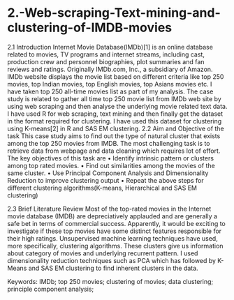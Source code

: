 # 2.-Web-scraping-Text-mining-and-clustering-of-IMDB-movies

2.1	Introduction
Internet Movie Database(IMDb)[1] is an online database related to movies, TV programs and internet streams, including cast, production crew and personnel biographies, plot summaries and fan reviews and ratings. Originally IMDb.com, Inc., a subsidiary of Amazon. IMDb website displays the movie list based on different criteria like top 250 movies, top Indian movies, top English movies, top Asians movies etc. I have taken top 250 all-time movies list as part of my analysis. 
The case study is related to gather all time top 250 movie list from IMDb web site by using web scraping  and then analyse the underlying movie related text data. I have used R for web scraping, text mining and then finally get the dataset in the format required for clustering. I have used this dataset for clustering using K-means[2] in R and SAS EM clustering.
2.2	Aim and Objective of the task
This case study aims to find out the type of natural cluster that exists among the top 250 movies from IMDB. The most challenging task is to retrieve data from webpage and data cleaning which requires lot of effort. The key objectives of this task are
•	Identify intrinsic pattern or clusters among top rated movies.
•	Find out similarities among the movies of the same cluster. 
•	Use Principal Component Analysis and Dimensionality Reduction to improve clustering output
•	Repeat the above steps for different clustering algorithms(K-means, Hierarchical and SAS EM clustering)

2.3	Brief Literature Review
Most of the top-rated movies in the Internet movie database (IMDB) are depreciatively applauded and are generally a safe bet in terms of commercial success. Apparently, it would be exciting to investigate if these top movies have some distinct features responsible for their high ratings. Unsupervised machine learning techniques have used, more specifically, clustering algorithms. These clusters give us information about category of movies and underlying recurrent pattern. I used dimensionality reduction techniques such as PCA which has followed by K-Means and SAS EM clustering to find inherent clusters in the data.

Keywords:
IMDb; top 250 movies; clustering of movies; data clustering; principle component analysis;

